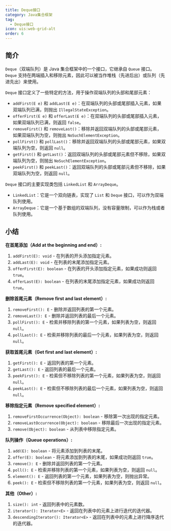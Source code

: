 ```yaml
---
title: Deque接口
category: Java集合框架
tag:
  - Deque接口
icon: uis:web-grid-alt
order: 6
---
```


## 简介

`Deque`（双端队列）是 Java 集合框架中的一个接口，它继承自 `Queue` 接口。`Deque` 支持在两端插入和移除元素，因此可以被当作堆栈（先进后出）或队列（先进先出）来使用。

`Deque` 接口定义了一些特定的方法，用于操作双端队列的头部和尾部元素：

- `addFirst(E e)` 和 `addLast(E e)`：在双端队列的头部或尾部插入元素，如果双端队列已满，则抛出 `IllegalStateException`。
- `offerFirst(E e)` 和 `offerLast(E e)`：在双端队列的头部或尾部插入元素，如果双端队列已满，则返回 `false`。
- `removeFirst()` 和 `removeLast()`：移除并返回双端队列的头部或尾部元素，如果双端队列为空，则抛出 `NoSuchElementException`。
- `pollFirst()` 和 `pollLast()`：移除并返回双端队列的头部或尾部元素，如果双端队列为空，则返回 `null`。
- `getFirst()` 和 `getLast()`：返回双端队列的头部或尾部元素但不移除，如果双端队列为空，则抛出 `NoSuchElementException`。
- `peekFirst()` 和 `peekLast()`：返回双端队列的头部或尾部元素但不移除，如果双端队列为空，则返回 `null`。

`Deque` 接口的主要实现类包括 `LinkedList` 和 `ArrayDeque`。

- `LinkedList`：它是一个双向链表，实现了 `List` 和 `Deque` 接口，可以作为双端队列使用。
- `ArrayDeque`：它是一个基于数组的双端队列，没有容量限制，可以作为栈或者队列使用。

## 小结

**在首尾添加（Add at the beginning and end）:**
1. `addFirst(E): void` - 在列表的开头添加指定元素。
2. `addLast(E): void` - 在列表的末尾添加指定元素。
3. `offerFirst(E): boolean` - 在列表的开头添加指定元素，如果成功则返回 `true`。
4. `offerLast(E): boolean` - 在列表的末尾添加指定元素，如果成功则返回 `true`。

**删除首尾元素（Remove first and last element）:**
1. `removeFirst(): E` - 删除并返回列表的第一个元素。
2. `removeLast(): E` - 删除并返回列表的最后一个元素。
3. `pollFirst(): E` - 检索并移除列表的第一个元素，如果列表为空，则返回 `null`。
4. `pollLast(): E` - 检索并移除列表的最后一个元素，如果列表为空，则返回 `null`。

**获取首尾元素（Get first and last element）:**
1. `getFirst(): E` - 返回列表的第一个元素。
2. `getLast(): E` - 返回列表的最后一个元素。
3. `peekFirst(): E` - 检索但不移除列表的第一个元素，如果列表为空，则返回 `null`。
4. `peekLast(): E` - 检索但不移除列表的最后一个元素，如果列表为空，则返回 `null`。

**移除指定元素（Remove specified element）:**
1. `removeFirstOccurrence(Object): boolean` - 移除第一次出现的指定元素。
2. `removeLastOccurrence(Object): boolean` - 移除最后一次出现的指定元素。
3. `remove(Object): boolean` - 从列表中移除指定元素。

**队列操作（Queue operations）:**
1. `add(E): boolean` - 将元素添加到列表的末尾。
2. `offer(E): boolean` - 将元素添加到列表的末尾，如果成功则返回 `true`。
3. `remove(): E` - 删除并返回列表的第一个元素。
4. `poll(): E` - 检索并移除列表的第一个元素，如果列表为空，则返回 `null`。
5. `element(): E` - 返回列表的第一个元素，如果列表为空，则抛出异常。
6. `peek(): E` - 检索但不移除列表的第一个元素，如果列表为空，则返回 `null`。

**其他（Other）:**
1. `size(): int` - 返回列表中的元素数。
2. `iterator(): Iterator<E>` - 返回在列表中的元素上进行迭代的迭代器。
3. `descendingIterator(): Iterator<E>` - 返回在列表中的元素上进行降序迭代的迭代器。
